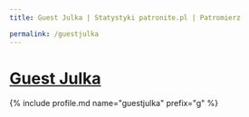 ```yaml
---
title: Guest Julka | Statystyki patronite.pl | Patromierz

permalink: /guestjulka
---
```


# [Guest Julka](https://patronite.pl/guestjulka)

{% include profile.md name="guestjulka" prefix="g" %}
